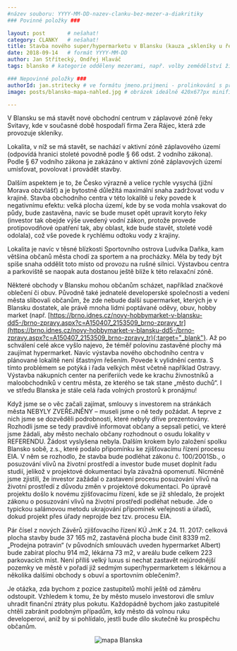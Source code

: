 ```yaml
---
#název souboru: YYYY-MM-DD-nazev-clanku-bez-mezer-a-diakritiky
### Povinné položky ###

layout: post       # nešahat!
category: CLANKY   # nešahat!
title: Stavba nového super/hypermarketu v Blansku (kauza „skleníky u řeky“)
date: 2018-09-14   # formát YYYY-MM-DD
author: Jan Střítecký, Ondřej Hlaváč
tags: blansko # kategorie odděleny mezerami, např. volby zemědělství životní-prostředí piráti (viz https://jihomoravsky.pirati.cz/tags/)

### Nepovinné položky ###
authorId: jan.stritecky # ve formátu jmeno.prijmeni - prolinkování s profilem přes uid
image: posts/blansko-mapa-nahled.jpg # obrázek ideálně 420x677px minifikovaný přes https://tinypng.com/

---
```


V Blansku se má stavět nové obchodní centrum v záplavové zóně řeky Svitavy, kde v současné době hospodaří firma Zera Rájec, která zde provozuje skleníky.

Lokalita, v níž se má stavět, se nachází v aktivní zóně záplavového území (odpovídá hranici stoleté povodně podle § 66 odst. 2 vodního zákona). Podle § 67 vodního zákona je zakázáno v aktivní zóně záplavových území umísťovat, povolovat i provádět stavby.

Dalším aspektem je to, že Česko výrazně a velice rychle vysychá (jižní Morava obzvlášť) a je bytostně důležitá maximální snaha zadržovat vodu v krajině. Stavba obchodního centra v této lokalitě u řeky povede k negativnímu efektu: velká plocha území, kde by se voda mohla vsakovat do půdy, bude zastavěna, navíc se bude muset opět upravit koryto řeky (investor tak obejde výše uvedený vodní zákon, protože provede protipovodňové opatření tak, aby oblast, kde bude stavět, stoleté vodě odolala), což vše povede k rychlému odtoku vody z krajiny.

Lokalita je navíc v těsné blízkosti Sportovního ostrova Ludvíka Daňka, kam většina občanů města chodí za sportem a na procházky. Měla by tedy být spíše snaha oddělit toto místo od provozu na rušné silnici. Výstavbou centra a parkoviště se naopak auta dostanou ještě blíže k této relaxační zóně.

Některé obchody v Blansku mohou občanům scházet, například značkové oblečení či obuv. Původně také jednatelé developerské společnosti a vedení města slibovali občanům, že zde nebude další supermarket, kterých je v Blansku dostatek, ale právě mnoha lidmi poptávané oděvy, obuv, hobby market (např. [https://brno.idnes.cz/novy-hobbymarket-v-blansku-dd5-/brno-zpravy.aspx?c=A150407_2153509_brno-zpravy_tr](https://brno.idnes.cz/novy-hobbymarket-v-blansku-dd5-/brno-zpravy.aspx?c=A150407_2153509_brno-zpravy_tr){:target="_blank"}. Až po schválení celé akce vyšlo najevo, že téměř polovinu zastavěné plochy má zaujímat hypermarket. Navíc výstavba nového obchodního centra v plánované lokalitě není šťastným řešením. Povede k vylidnění centra. S tímto problémem se potýká i řada velkých měst včetně například Ostravy. Výstavba nákupních center na periferiích vede ke krachu živnostníků a maloobchodníků v centru města, ze kterého se tak stane „město duchů“. I ve středu Blanska je stále celá řada volných prostorů k pronájmu!

Když jsme se o věc začali zajímat, smlouvy s investorem na stránkách města NEBYLY ZVEŘEJNĚNY – museli jsme o ně tedy požádat. A teprve z nich jsme se dozvěděli podrobnosti, které nebyly dříve prezentovány. Rozhodli jsme se tedy pravdivě informovat občany a sepsali petici, ve které jsme žádali, aby město nechalo občany rozhodnout o osudu lokality v REFERENDU. Žádost vyslyšena nebyla. Dalším krokem bylo založení spolku Blansko sobě, z.s., které podalo připomínku ke zjišťovacímu řízení procesu EIA. V něm se rozhodlo, že stavba bude podléhat zákonu č. 100/2001Sb., o posuzování vlivů na životní prostředí a investor bude muset doplnit řadu studií, jelikož v projektové dokumentaci byla závažná opomenutí. Nicméně jsme zjistili, že investor zažádal o zastavení procesu posuzování vlivů na životní prostředí z důvodu změn v projektové dokumentaci. Po úpravě projektu došlo k novému zjišťovacímu řízení, kde se již shledalo, že projekt zákonu o posuzování vlivů na životní prostředí podléhat nebude. Jde o typickou salámovou metodu ukrajování připomínek veřejnosti a úřadů, dokud projekt přes úřady neprojde bez tzv. procesu EIA.

Pár čísel z nových Závěrů zjišťovacího řízení KÚ JmK z 24. 11. 2017: celková plocha stavby bude 37 165 m2, zastavěná plocha bude činit 8339 m2. „Prodejna potravin“ (v původních smlouvách uveden hypermarket Albert) bude zabírat plochu 914 m2, lékárna 73 m2, v areálu bude celkem 223 parkovacích míst. Není příliš velký luxus si nechat zastavět nejúrodnější pozemky ve městě v pořadí již sedmým super/hypermarketem s lékárnou a několika dalšími obchody s obuví a sportovním oblečením?.

Je otázka, zda bychom z pozice zastupitelů mohli ještě od záměru odstoupit. Vzhledem k tomu, že by město muselo investorovi dle smluv uhradit finanční ztráty plus pokutu. Každopádně bychom jako zastupitelé chtěli zabránit podobným případům, kdy město dá volnou ruku developerovi, aniž by si pohlídalo, jestli bude dílo skutečně ku prospěchu občanům.


<div style="text-align:center">
<img src="https://a.pirati.cz/jihomoravsky/img/posts/blansko-mapa.jpg" alt="mapa Blanska" style="max-width:100%">
</div>
